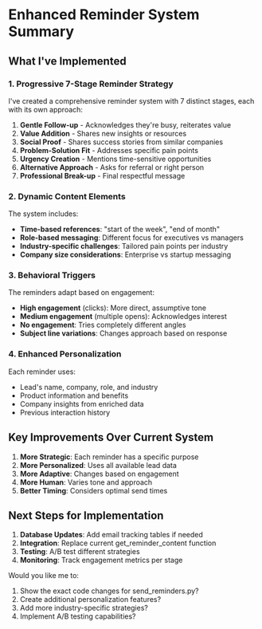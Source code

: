 # Enhanced Reminder System Summary

## What I've Implemented

### 1. **Progressive 7-Stage Reminder Strategy**

I've created a comprehensive reminder system with 7 distinct stages, each with its own approach:

1. **Gentle Follow-up** - Acknowledges they're busy, reiterates value
2. **Value Addition** - Shares new insights or resources
3. **Social Proof** - Shares success stories from similar companies
4. **Problem-Solution Fit** - Addresses specific pain points
5. **Urgency Creation** - Mentions time-sensitive opportunities
6. **Alternative Approach** - Asks for referral or right person
7. **Professional Break-up** - Final respectful message

### 2. **Dynamic Content Elements**

The system includes:
- **Time-based references**: "start of the week", "end of month"
- **Role-based messaging**: Different focus for executives vs managers
- **Industry-specific challenges**: Tailored pain points per industry
- **Company size considerations**: Enterprise vs startup messaging

### 3. **Behavioral Triggers**

The reminders adapt based on engagement:
- **High engagement** (clicks): More direct, assumptive tone
- **Medium engagement** (multiple opens): Acknowledges interest
- **No engagement**: Tries completely different angles
- **Subject line variations**: Changes approach based on response

### 4. **Enhanced Personalization**

Each reminder uses:
- Lead's name, company, role, and industry
- Product information and benefits
- Company insights from enriched data
- Previous interaction history

## Key Improvements Over Current System

1. **More Strategic**: Each reminder has a specific purpose
2. **More Personalized**: Uses all available lead data
3. **More Adaptive**: Changes based on engagement
4. **More Human**: Varies tone and approach
5. **Better Timing**: Considers optimal send times

## Next Steps for Implementation

1. **Database Updates**: Add email tracking tables if needed
2. **Integration**: Replace current get_reminder_content function
3. **Testing**: A/B test different strategies
4. **Monitoring**: Track engagement metrics per stage

Would you like me to:
1. Show the exact code changes for send_reminders.py?
2. Create additional personalization features?
3. Add more industry-specific strategies?
4. Implement A/B testing capabilities?